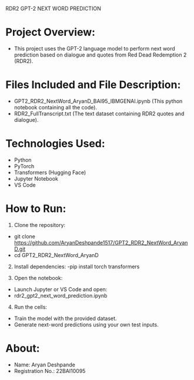 RDR2 GPT-2 NEXT WORD PREDICTION

# Project Overview:
- This project uses the GPT-2 language model to perform next word prediction based on dialogue and quotes from Red Dead Redemption 2 (RDR2).

# Files Included and File Description:
- GPT2_RDR2_NextWord_AryanD_BAI95_IBMGENAI.ipynb (This python notebook containing all the code).
- RDR2_FullTranscript.txt (The text dataset containing RDR2 quotes and dialogue).

# Technologies Used:
- Python
- PyTorch
- Transformers (Hugging Face)
- Jupyter Notebook
- VS Code

# How to Run:
1) Clone the repository:
- git clone https://github.com/AryanDeshpande1517/GPT2_RDR2_NextWord_AryanD.git
- cd GPT2_RDR2_NextWord_AryanD

2) Install dependencies:
-pip install torch transformers

3) Open the notebook:
- Launch Jupyter or VS Code and open:
- rdr2_gpt2_next_word_prediction.ipynb

4) Run the cells:
- Train the model with the provided dataset.
- Generate next-word predictions using your own test inputs.

# About:
- Name: Aryan Deshpande
- Registration No.: 22BAI10095